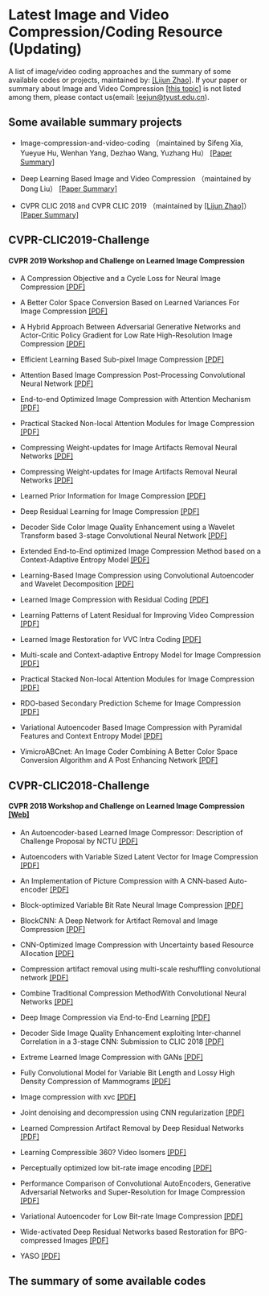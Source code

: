 # Latest Image and Video Compression/Coding Resource (Updating)

A list of image/video coding approaches and the summary of some available codes or projects, maintained by: [[Lijun Zhao]](https://mdcnn.github.io/). If your paper or summary about Image and Video Compression [[this topic]](https://www.researchgate.net/project/CNN-based-image-processing-and-compression?_sg=x0ou1PAOHzs6nyqwmZBlc8JlZG_fTOgxkbwkDcZh3iVzB5b-VHOm6RNam01PP-0_cRtytWcpozAsJnUqoIthxWGnlbTepazyBNJV) is not listed among them, please contact us(email: leejun@tyust.edu.cn).



## Some available summary projects

   * Image-compression-and-video-coding （maintained by Sifeng Xia, Yueyue Hu, Wenhan Yang, Dezhao Wang, Yuzhang Hu） [[Paper Summary]](https://github.com/flyywh/Image-compression-and-video-coding)
   
   * Deep Learning Based Image and Video Compression （maintained by Dong Liu） [[Paper Summary]](http://staff.ustc.edu.cn/~dongeliu/dlc.html)
   
   * CVPR CLIC 2018 and CVPR CLIC 2019 （maintained by [[Lijun Zhao]](https://mdcnn.github.io/)）[[Paper Summary]](https://github.com/mdcnn/CVPR-CLIC-Challenge)



## CVPR-CLIC2019-Challenge

#### CVPR 2019 Workshop and Challenge on Learned Image Compression

* A Compression Objective and a Cycle Loss for Neural Image Compression [[PDF]](https://github.com/mdcnn/Image-and-Video-Compression-Resource/PDF/)
 
* A Better Color Space Conversion Based on Learned Variances For Image Compression [[PDF]](https://github.com/mdcnn/Image-and-Video-Compression-Resource/PDF/html/)
  
* A Hybrid Approach Between Adversarial Generative Networks and Actor-Critic Policy Gradient for Low Rate High-Resolution Image Compression [[PDF]](https://github.com/mdcnn/Image-and-Video-Compression-Resource/PDF/)

* Efficient Learning Based Sub-pixel Image Compression [[PDF]](https://github.com/mdcnn/Image-and-Video-Compression-Resource/PDF/)
 
* Attention Based Image Compression Post-Processing Convolutional Neural Network [[PDF]](https://github.com/mdcnn/Image-and-Video-Compression-Resource/PDF/)

* End-to-end Optimized Image Compression with Attention Mechanism [[PDF]](https://github.com/mdcnn/Image-and-Video-Compression-Resource/PDF/)

* Practical Stacked Non-local Attention Modules for Image Compression [[PDF]](https://github.com/mdcnn/Image-and-Video-Compression-Resource/PDF/)
 
* Compressing Weight-updates for Image Artifacts Removal Neural Networks [[PDF]](https://github.com/mdcnn/Image-and-Video-Compression-Resource/PDF/)
 
* Compressing Weight-updates for Image Artifacts Removal Neural Networks [[PDF]](https://github.com/mdcnn/Image-and-Video-Compression-Resource/PDF/)
  
* Learned Prior Information for Image Compression [[PDF]](https://github.com/mdcnn/Image-and-Video-Compression-Resource/PDF/)
 
* Deep Residual Learning for Image Compression [[PDF]](https://github.com/mdcnn/Image-and-Video-Compression-Resource/PDF/)
 
* Decoder Side Color Image Quality Enhancement using a Wavelet Transform based 3-stage Convolutional Neural Network [[PDF]](https://github.com/mdcnn/Image-and-Video-Compression-Resource/PDF/)
 
* Extended End-to-End optimized Image Compression Method based on a Context-Adaptive Entropy Model [[PDF]](https://github.com/mdcnn/Image-and-Video-Compression-Resource/PDF/)
 
* Learning-Based Image Compression using Convolutional Autoencoder and Wavelet Decomposition [[PDF]](https://github.com/mdcnn/Image-and-Video-Compression-Resource/PDF/)
 
* Learned Image Compression with Residual Coding [[PDF]](http://openaccess.thecvf.com/content_cvpr_2018_workshops/w50/html/)
 
* Learning Patterns of Latent Residual for Improving Video Compression [[PDF]](https://github.com/mdcnn/Image-and-Video-Compression-Resource/PDF/)
 
* Learned Image Restoration for VVC Intra Coding [[PDF]](https://github.com/mdcnn/Image-and-Video-Compression-Resource/PDF/)
  
* Multi-scale and Context-adaptive Entropy Model for Image Compression [[PDF]](https://github.com/mdcnn/Image-and-Video-Compression-Resource/PDF/)

* Practical Stacked Non-local Attention Modules for Image Compression [[PDF]](https://github.com/mdcnn/Image-and-Video-Compression-Resource/PDF/)
 
* RDO-based Secondary Prediction Scheme for Image Compression [[PDF]](https://github.com/mdcnn/Image-and-Video-Compression-Resource/PDF/)

* Variational Autoencoder Based Image Compression with Pyramidal Features and Context Entropy Model [[PDF]](https://github.com/mdcnn/Image-and-Video-Compression-Resource/PDF/)
 
* VimicroABCnet: An Image Coder Combining A Better Color Space Conversion Algorithm and A Post Enhancing Network [[PDF]](https://github.com/mdcnn/Image-and-Video-Compression-Resource/PDF/)
 
## CVPR-CLIC2018-Challenge

#### CVPR 2018 Workshop and Challenge on Learned Image Compression [[Web]](http://openaccess.thecvf.com/content_cvpr_2018_workshops/w50/html/)

 * An Autoencoder-based Learned Image Compressor: Description of Challenge Proposal by NCTU [[PDF]](http://openaccess.thecvf.com/content_cvpr_2018_workshops/w50/html/)

 * Autoencoders with Variable Sized Latent Vector for Image Compression [[PDF]](http://openaccess.thecvf.com/content_cvpr_2018_workshops/w50/html/)
	
 * An Implementation of Picture Compression with A CNN-based Auto-encoder [[PDF]](http://openaccess.thecvf.com/content_cvpr_2018_workshops/w50/html/)
	 
 * Block-optimized Variable Bit Rate Neural Image Compression [[PDF]](http://openaccess.thecvf.com/content_cvpr_2018_workshops/w50/html/)
	
 * BlockCNN: A Deep Network for Artifact Removal and Image Compression [[PDF]](http://openaccess.thecvf.com/content_cvpr_2018_workshops/w50/html/)
	
 * CNN-Optimized Image Compression with Uncertainty based Resource Allocation [[PDF]](http://openaccess.thecvf.com/content_cvpr_2018_workshops/w50/html/)
	
 * Compression artifact removal using multi-scale reshuffling convolutional network [[PDF]](http://openaccess.thecvf.com/content_cvpr_2018_workshops/w50/html/)
	
 * Combine Traditional Compression MethodWith Convolutional Neural Networks [[PDF]](http://openaccess.thecvf.com/content_cvpr_2018_workshops/w50/html/)
	
 * Deep Image Compression via End-to-End Learning [[PDF]](http://openaccess.thecvf.com/content_cvpr_2018_workshops/w50/html/)

 * Decoder Side Image Quality Enhancement exploiting Inter-channel Correlation in a 3-stage CNN: Submission to CLIC 2018 [[PDF]](http://openaccess.thecvf.com/content_cvpr_2018_workshops/w50/html/)
	
 * Extreme Learned Image Compression with GANs [[PDF]](http://openaccess.thecvf.com/content_cvpr_2018_workshops/w50/html/)
	
 * Fully Convolutional Model for Variable Bit Length and Lossy High Density Compression of Mammograms [[PDF]](http://openaccess.thecvf.com/content_cvpr_2018_workshops/w50/html/)
	
 * Image compression with xvc [[PDF]](http://openaccess.thecvf.com/content_cvpr_2018_workshops/w50/html/)
	
 * Joint denoising and decompression using CNN regularization [[PDF]](http://openaccess.thecvf.com/content_cvpr_2018_workshops/w50/html/)
	
 * Learned Compression Artifact Removal by Deep Residual Networks [[PDF]](http://openaccess.thecvf.com/content_cvpr_2018_workshops/w50/html/)
			
 * Learning Compressible 360? Video Isomers [[PDF]](http://openaccess.thecvf.com/content_cvpr_2018_workshops/w50/html/)
			
 * Perceptually optimized low bit-rate image encoding [[PDF]](http://openaccess.thecvf.com/content_cvpr_2018_workshops/w50/html/)

 * Performance Comparison of Convolutional AutoEncoders, Generative Adversarial Networks and Super-Resolution for Image Compression [[PDF]](http://openaccess.thecvf.com/content_cvpr_2018_workshops/w50/html/)

 * Variational Autoencoder for Low Bit-rate Image Compression [[PDF]](http://openaccess.thecvf.com/content_cvpr_2018_workshops/w50/html/)
 
 * Wide-activated Deep Residual Networks based Restoration for BPG-compressed Images [[PDF]](http://openaccess.thecvf.com/content_cvpr_2018_workshops/w50/html/)
  
 * YASO [[PDF]](http://openaccess.thecvf.com/content_cvpr_2018_workshops/w50/html/)
   
   
   
## The summary of some available codes 

